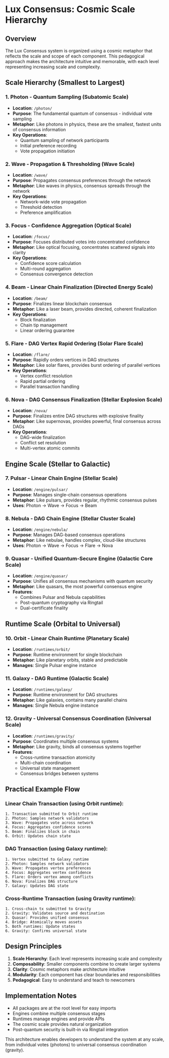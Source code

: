 # Lux Consensus: Cosmic Scale Hierarchy

## Overview

The Lux Consensus system is organized using a cosmic metaphor that reflects the scale and scope of each component. This pedagogical approach makes the architecture intuitive and memorable, with each level representing increasing scale and complexity.

## Scale Hierarchy (Smallest to Largest)

### 1. **Photon** - Quantum Sampling (Subatomic Scale)
- **Location**: `/photon/`
- **Purpose**: The fundamental quantum of consensus - individual vote sampling
- **Metaphor**: Like photons in physics, these are the smallest, fastest units of consensus information
- **Key Operations**:
  - Quantum sampling of network participants
  - Initial preference recording
  - Vote propagation initiation

### 2. **Wave** - Propagation & Thresholding (Wave Scale)
- **Location**: `/wave/`
- **Purpose**: Propagates consensus preferences through the network
- **Metaphor**: Like waves in physics, consensus spreads through the network
- **Key Operations**:
  - Network-wide vote propagation
  - Threshold detection
  - Preference amplification

### 3. **Focus** - Confidence Aggregation (Optical Scale)
- **Location**: `/focus/`
- **Purpose**: Focuses distributed votes into concentrated confidence
- **Metaphor**: Like optical focusing, concentrates scattered signals into clarity
- **Key Operations**:
  - Confidence score calculation
  - Multi-round aggregation
  - Consensus convergence detection

### 4. **Beam** - Linear Chain Finalization (Directed Energy Scale)
- **Location**: `/beam/`
- **Purpose**: Finalizes linear blockchain consensus
- **Metaphor**: Like a laser beam, provides directed, coherent finalization
- **Key Operations**:
  - Block finalization
  - Chain tip management
  - Linear ordering guarantee

### 5. **Flare** - DAG Vertex Rapid Ordering (Solar Flare Scale)
- **Location**: `/flare/`
- **Purpose**: Rapidly orders vertices in DAG structures
- **Metaphor**: Like solar flares, provides burst ordering of parallel vertices
- **Key Operations**:
  - Vertex conflict resolution
  - Rapid partial ordering
  - Parallel transaction handling

### 6. **Nova** - DAG Consensus Finalization (Stellar Explosion Scale)
- **Location**: `/nova/`
- **Purpose**: Finalizes entire DAG structures with explosive finality
- **Metaphor**: Like supernovas, provides powerful, final consensus across DAGs
- **Key Operations**:
  - DAG-wide finalization
  - Conflict set resolution
  - Multi-vertex atomic commits

## Engine Scale (Stellar to Galactic)

### 7. **Pulsar** - Linear Chain Engine (Stellar Scale)
- **Location**: `/engine/pulsar/`
- **Purpose**: Manages single-chain consensus operations
- **Metaphor**: Like pulsars, provides regular, rhythmic consensus pulses
- **Uses**: Photon → Wave → Focus → Beam

### 8. **Nebula** - DAG Chain Engine (Stellar Cluster Scale)
- **Location**: `/engine/nebula/`
- **Purpose**: Manages DAG-based consensus operations
- **Metaphor**: Like nebulae, handles complex, cloud-like structures
- **Uses**: Photon → Wave → Focus → Flare → Nova

### 9. **Quasar** - Unified Quantum-Secure Engine (Galactic Core Scale)
- **Location**: `/engine/quasar/`
- **Purpose**: Unifies all consensus mechanisms with quantum security
- **Metaphor**: Like quasars, the most powerful consensus engine
- **Features**:
  - Combines Pulsar and Nebula capabilities
  - Post-quantum cryptography via Ringtail
  - Dual-certificate finality

## Runtime Scale (Orbital to Universal)

### 10. **Orbit** - Linear Chain Runtime (Planetary Scale)
- **Location**: `/runtimes/orbit/`
- **Purpose**: Runtime environment for single blockchain
- **Metaphor**: Like planetary orbits, stable and predictable
- **Manages**: Single Pulsar engine instance

### 11. **Galaxy** - DAG Runtime (Galactic Scale)
- **Location**: `/runtimes/galaxy/`
- **Purpose**: Runtime environment for DAG structures
- **Metaphor**: Like galaxies, contains many parallel chains
- **Manages**: Single Nebula engine instance

### 12. **Gravity** - Universal Consensus Coordination (Universal Scale)
- **Location**: `/runtimes/gravity/`
- **Purpose**: Coordinates multiple consensus systems
- **Metaphor**: Like gravity, binds all consensus systems together
- **Features**:
  - Cross-runtime transaction atomicity
  - Multi-chain coordination
  - Universal state management
  - Consensus bridges between systems

## Practical Example Flow

### Linear Chain Transaction (using Orbit runtime):
```
1. Transaction submitted to Orbit runtime
2. Photon: Samples network validators
3. Wave: Propagates vote across network
4. Focus: Aggregates confidence scores
5. Beam: Finalizes block in chain
6. Orbit: Updates chain state
```

### DAG Transaction (using Galaxy runtime):
```
1. Vertex submitted to Galaxy runtime
2. Photon: Samples network validators
3. Wave: Propagates vertex preferences
4. Focus: Aggregates vertex confidence
5. Flare: Orders vertex among conflicts
6. Nova: Finalizes DAG structure
7. Galaxy: Updates DAG state
```

### Cross-Runtime Transaction (using Gravity runtime):
```
1. Cross-chain tx submitted to Gravity
2. Gravity: Validates source and destination
3. Quasar: Provides unified consensus
4. Bridge: Atomically moves assets
5. Both runtimes: Update states
6. Gravity: Confirms universal state
```

## Design Principles

1. **Scale Hierarchy**: Each level represents increasing scale and complexity
2. **Composability**: Smaller components combine to create larger systems
3. **Clarity**: Cosmic metaphors make architecture intuitive
4. **Modularity**: Each component has clear boundaries and responsibilities
5. **Pedagogical**: Easy to understand and teach to newcomers

## Implementation Notes

- All packages are at the root level for easy imports
- Engines combine multiple consensus stages
- Runtimes manage engines and provide APIs
- The cosmic scale provides natural organization
- Post-quantum security is built-in via Ringtail integration

This architecture enables developers to understand the system at any scale, from individual votes (photons) to universal consensus coordination (gravity).